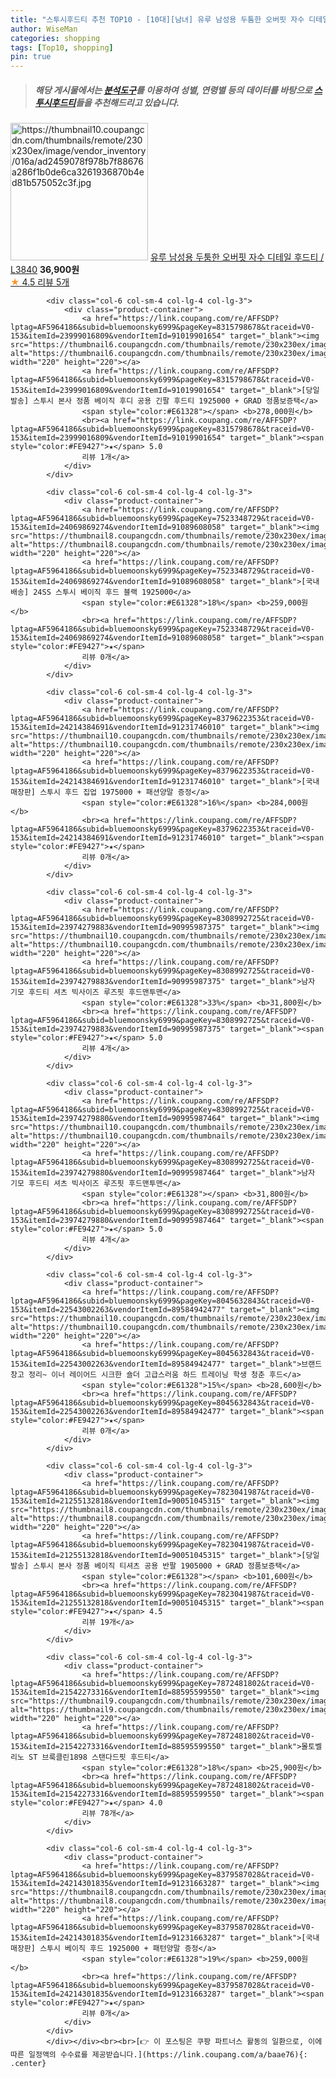 ```yaml
---
title: "스투시후드티 추천 TOP10 - [10대][남녀] 유루 남성용 두툼한 오버핏 자수 디테일 후드티 / L3840"
author: WiseMan
categories: shopping
tags: [Top10, shopping]
pin: true
---
```


> ##### 해당 게시물에서는 [**분석도구**](https://itemscout.io/)를 이용하여 **성별**, **연령별** 등의 데이터를 바탕으로 [**스투시후드티**](https://link.coupang.com/a/baae76)들을 추천해드리고 있습니다.
<div class="container"><div class="row">
            <div class="col-6 col-sm-4 col-lg-4 col-lg-3">
                <div class="product-container">
                    <a href="https://link.coupang.com/re/AFFSDP?lptag=AF5964186&subid=bluemoonsky6999&pageKey=8308690467&traceid=V0-153&itemId=23973140923&vendorItemId=90994475100" target="_blank"><img src="https://thumbnail10.coupangcdn.com/thumbnails/remote/230x230ex/image/vendor_inventory/016a/ad2459078f978b7f88676a286f1b0de6ca3261936870b4ed81b575052c3f.jpg" alt="https://thumbnail10.coupangcdn.com/thumbnails/remote/230x230ex/image/vendor_inventory/016a/ad2459078f978b7f88676a286f1b0de6ca3261936870b4ed81b575052c3f.jpg" width="220" height="220"></a>
                    <a href="https://link.coupang.com/re/AFFSDP?lptag=AF5964186&subid=bluemoonsky6999&pageKey=8308690467&traceid=V0-153&itemId=23973140923&vendorItemId=90994475100" target="_blank">유루 남성용 두툼한 오버핏 자수 디테일 후드티 / L3840</a>
                    <span style="color:#E61328"></span> <b>36,900원</b>
                    <br><a href="https://link.coupang.com/re/AFFSDP?lptag=AF5964186&subid=bluemoonsky6999&pageKey=8308690467&traceid=V0-153&itemId=23973140923&vendorItemId=90994475100" target="_blank"><span style="color:#FE9427">★</span> 4.5
                    리뷰 5개</a>
                </div>
            </div>
            
            <div class="col-6 col-sm-4 col-lg-4 col-lg-3">
                <div class="product-container">
                    <a href="https://link.coupang.com/re/AFFSDP?lptag=AF5964186&subid=bluemoonsky6999&pageKey=8315798678&traceid=V0-153&itemId=23999016809&vendorItemId=91019901654" target="_blank"><img src="https://thumbnail6.coupangcdn.com/thumbnails/remote/230x230ex/image/vendor_inventory/8cde/2b61ec81675ef41fead6c9f39ca0b4e955aa280d365fba58c63b20361706.jpg" alt="https://thumbnail6.coupangcdn.com/thumbnails/remote/230x230ex/image/vendor_inventory/8cde/2b61ec81675ef41fead6c9f39ca0b4e955aa280d365fba58c63b20361706.jpg" width="220" height="220"></a>
                    <a href="https://link.coupang.com/re/AFFSDP?lptag=AF5964186&subid=bluemoonsky6999&pageKey=8315798678&traceid=V0-153&itemId=23999016809&vendorItemId=91019901654" target="_blank">[당일발송] 스투시 본사 정품 베이직 후디 공용 긴팔 후드티 1925000 + GRAD 정품보증택</a>
                    <span style="color:#E61328"></span> <b>278,000원</b>
                    <br><a href="https://link.coupang.com/re/AFFSDP?lptag=AF5964186&subid=bluemoonsky6999&pageKey=8315798678&traceid=V0-153&itemId=23999016809&vendorItemId=91019901654" target="_blank"><span style="color:#FE9427">★</span> 5.0
                    리뷰 1개</a>
                </div>
            </div>
            
            <div class="col-6 col-sm-4 col-lg-4 col-lg-3">
                <div class="product-container">
                    <a href="https://link.coupang.com/re/AFFSDP?lptag=AF5964186&subid=bluemoonsky6999&pageKey=7523348729&traceid=V0-153&itemId=24069869274&vendorItemId=91089608058" target="_blank"><img src="https://thumbnail8.coupangcdn.com/thumbnails/remote/230x230ex/image/vendor_inventory/fbbe/cd3dd5b44dd8c3bfd1584d7ea13205306ebdb8f06dffede693eb545f3a0f.jpg" alt="https://thumbnail8.coupangcdn.com/thumbnails/remote/230x230ex/image/vendor_inventory/fbbe/cd3dd5b44dd8c3bfd1584d7ea13205306ebdb8f06dffede693eb545f3a0f.jpg" width="220" height="220"></a>
                    <a href="https://link.coupang.com/re/AFFSDP?lptag=AF5964186&subid=bluemoonsky6999&pageKey=7523348729&traceid=V0-153&itemId=24069869274&vendorItemId=91089608058" target="_blank">[국내배송] 24SS 스투시 베이직 후드 블랙 1925000</a>
                    <span style="color:#E61328">18%</span> <b>259,000원</b>
                    <br><a href="https://link.coupang.com/re/AFFSDP?lptag=AF5964186&subid=bluemoonsky6999&pageKey=7523348729&traceid=V0-153&itemId=24069869274&vendorItemId=91089608058" target="_blank"><span style="color:#FE9427">★</span> 
                    리뷰 0개</a>
                </div>
            </div>
            
            <div class="col-6 col-sm-4 col-lg-4 col-lg-3">
                <div class="product-container">
                    <a href="https://link.coupang.com/re/AFFSDP?lptag=AF5964186&subid=bluemoonsky6999&pageKey=8379622353&traceid=V0-153&itemId=24214384691&vendorItemId=91231746010" target="_blank"><img src="https://thumbnail10.coupangcdn.com/thumbnails/remote/230x230ex/image/vendor_inventory/1669/1c32b47257ce6b5ab644384f78bf206481b5c983825709e4bbf2c89dcdf8.png" alt="https://thumbnail10.coupangcdn.com/thumbnails/remote/230x230ex/image/vendor_inventory/1669/1c32b47257ce6b5ab644384f78bf206481b5c983825709e4bbf2c89dcdf8.png" width="220" height="220"></a>
                    <a href="https://link.coupang.com/re/AFFSDP?lptag=AF5964186&subid=bluemoonsky6999&pageKey=8379622353&traceid=V0-153&itemId=24214384691&vendorItemId=91231746010" target="_blank">[국내매장판] 스투시 후드 집업 1975000 + 패션양말 증정</a>
                    <span style="color:#E61328">16%</span> <b>284,000원</b>
                    <br><a href="https://link.coupang.com/re/AFFSDP?lptag=AF5964186&subid=bluemoonsky6999&pageKey=8379622353&traceid=V0-153&itemId=24214384691&vendorItemId=91231746010" target="_blank"><span style="color:#FE9427">★</span> 
                    리뷰 0개</a>
                </div>
            </div>
            
            <div class="col-6 col-sm-4 col-lg-4 col-lg-3">
                <div class="product-container">
                    <a href="https://link.coupang.com/re/AFFSDP?lptag=AF5964186&subid=bluemoonsky6999&pageKey=8308992725&traceid=V0-153&itemId=23974279883&vendorItemId=90995987375" target="_blank"><img src="https://thumbnail10.coupangcdn.com/thumbnails/remote/230x230ex/image/vendor_inventory/a918/249797d7ad01512a518b88331bc2b3febbc4a71328f311d3cf853b490d34.jpg" alt="https://thumbnail10.coupangcdn.com/thumbnails/remote/230x230ex/image/vendor_inventory/a918/249797d7ad01512a518b88331bc2b3febbc4a71328f311d3cf853b490d34.jpg" width="220" height="220"></a>
                    <a href="https://link.coupang.com/re/AFFSDP?lptag=AF5964186&subid=bluemoonsky6999&pageKey=8308992725&traceid=V0-153&itemId=23974279883&vendorItemId=90995987375" target="_blank">남자 기모 후드티 셔츠 빅사이즈 루즈핏 후드맨투맨</a>
                    <span style="color:#E61328">33%</span> <b>31,800원</b>
                    <br><a href="https://link.coupang.com/re/AFFSDP?lptag=AF5964186&subid=bluemoonsky6999&pageKey=8308992725&traceid=V0-153&itemId=23974279883&vendorItemId=90995987375" target="_blank"><span style="color:#FE9427">★</span> 5.0
                    리뷰 4개</a>
                </div>
            </div>
            
            <div class="col-6 col-sm-4 col-lg-4 col-lg-3">
                <div class="product-container">
                    <a href="https://link.coupang.com/re/AFFSDP?lptag=AF5964186&subid=bluemoonsky6999&pageKey=8308992725&traceid=V0-153&itemId=23974279880&vendorItemId=90995987464" target="_blank"><img src="https://thumbnail10.coupangcdn.com/thumbnails/remote/230x230ex/image/vendor_inventory/c6cc/31ec4beb4f65063c1b4ee35ccf7318439e09791bf21a2244c21386d0775f.jpg" alt="https://thumbnail10.coupangcdn.com/thumbnails/remote/230x230ex/image/vendor_inventory/c6cc/31ec4beb4f65063c1b4ee35ccf7318439e09791bf21a2244c21386d0775f.jpg" width="220" height="220"></a>
                    <a href="https://link.coupang.com/re/AFFSDP?lptag=AF5964186&subid=bluemoonsky6999&pageKey=8308992725&traceid=V0-153&itemId=23974279880&vendorItemId=90995987464" target="_blank">남자 기모 후드티 셔츠 빅사이즈 루즈핏 후드맨투맨</a>
                    <span style="color:#E61328"></span> <b>31,800원</b>
                    <br><a href="https://link.coupang.com/re/AFFSDP?lptag=AF5964186&subid=bluemoonsky6999&pageKey=8308992725&traceid=V0-153&itemId=23974279880&vendorItemId=90995987464" target="_blank"><span style="color:#FE9427">★</span> 5.0
                    리뷰 4개</a>
                </div>
            </div>
            
            <div class="col-6 col-sm-4 col-lg-4 col-lg-3">
                <div class="product-container">
                    <a href="https://link.coupang.com/re/AFFSDP?lptag=AF5964186&subid=bluemoonsky6999&pageKey=8045632843&traceid=V0-153&itemId=22543002263&vendorItemId=89584942477" target="_blank"><img src="https://thumbnail10.coupangcdn.com/thumbnails/remote/230x230ex/image/vendor_inventory/e430/04d747649b4469a4263c87ede14487c6ab4e220f1d3b24c1fd545f483c79.jpg" alt="https://thumbnail10.coupangcdn.com/thumbnails/remote/230x230ex/image/vendor_inventory/e430/04d747649b4469a4263c87ede14487c6ab4e220f1d3b24c1fd545f483c79.jpg" width="220" height="220"></a>
                    <a href="https://link.coupang.com/re/AFFSDP?lptag=AF5964186&subid=bluemoonsky6999&pageKey=8045632843&traceid=V0-153&itemId=22543002263&vendorItemId=89584942477" target="_blank">브랜드 창고 정리~ 이너 레이어드 시크한 숄더 고급스러움 하드 트레이닝 학생 청춘 후드</a>
                    <span style="color:#E61328">15%</span> <b>28,600원</b>
                    <br><a href="https://link.coupang.com/re/AFFSDP?lptag=AF5964186&subid=bluemoonsky6999&pageKey=8045632843&traceid=V0-153&itemId=22543002263&vendorItemId=89584942477" target="_blank"><span style="color:#FE9427">★</span> 
                    리뷰 0개</a>
                </div>
            </div>
            
            <div class="col-6 col-sm-4 col-lg-4 col-lg-3">
                <div class="product-container">
                    <a href="https://link.coupang.com/re/AFFSDP?lptag=AF5964186&subid=bluemoonsky6999&pageKey=7823041987&traceid=V0-153&itemId=21255132818&vendorItemId=90051045315" target="_blank"><img src="https://thumbnail8.coupangcdn.com/thumbnails/remote/230x230ex/image/vendor_inventory/36c5/815b4414a7bf34ff70ca815c5cb3ed4aae196b69044fc3380ba6a87d2b2d.jpg" alt="https://thumbnail8.coupangcdn.com/thumbnails/remote/230x230ex/image/vendor_inventory/36c5/815b4414a7bf34ff70ca815c5cb3ed4aae196b69044fc3380ba6a87d2b2d.jpg" width="220" height="220"></a>
                    <a href="https://link.coupang.com/re/AFFSDP?lptag=AF5964186&subid=bluemoonsky6999&pageKey=7823041987&traceid=V0-153&itemId=21255132818&vendorItemId=90051045315" target="_blank">[당일발송] 스투시 본사 정품 베이직 티셔츠 공용 반팔 1905000 + GRAD 정품보증택</a>
                    <span style="color:#E61328"></span> <b>101,600원</b>
                    <br><a href="https://link.coupang.com/re/AFFSDP?lptag=AF5964186&subid=bluemoonsky6999&pageKey=7823041987&traceid=V0-153&itemId=21255132818&vendorItemId=90051045315" target="_blank"><span style="color:#FE9427">★</span> 4.5
                    리뷰 19개</a>
                </div>
            </div>
            
            <div class="col-6 col-sm-4 col-lg-4 col-lg-3">
                <div class="product-container">
                    <a href="https://link.coupang.com/re/AFFSDP?lptag=AF5964186&subid=bluemoonsky6999&pageKey=7872481802&traceid=V0-153&itemId=21542273316&vendorItemId=88595599550" target="_blank"><img src="https://thumbnail9.coupangcdn.com/thumbnails/remote/230x230ex/image/vendor_inventory/fea3/01b51ea03a47ffda4ea708c5a47e7ba0c0b737f6d4be97b0784f5482defa.png" alt="https://thumbnail9.coupangcdn.com/thumbnails/remote/230x230ex/image/vendor_inventory/fea3/01b51ea03a47ffda4ea708c5a47e7ba0c0b737f6d4be97b0784f5482defa.png" width="220" height="220"></a>
                    <a href="https://link.coupang.com/re/AFFSDP?lptag=AF5964186&subid=bluemoonsky6999&pageKey=7872481802&traceid=V0-153&itemId=21542273316&vendorItemId=88595599550" target="_blank">몰토벨리노 ST 브룩클린1898 스탠다드핏 후드티</a>
                    <span style="color:#E61328">18%</span> <b>25,900원</b>
                    <br><a href="https://link.coupang.com/re/AFFSDP?lptag=AF5964186&subid=bluemoonsky6999&pageKey=7872481802&traceid=V0-153&itemId=21542273316&vendorItemId=88595599550" target="_blank"><span style="color:#FE9427">★</span> 4.0
                    리뷰 78개</a>
                </div>
            </div>
            
            <div class="col-6 col-sm-4 col-lg-4 col-lg-3">
                <div class="product-container">
                    <a href="https://link.coupang.com/re/AFFSDP?lptag=AF5964186&subid=bluemoonsky6999&pageKey=8379587028&traceid=V0-153&itemId=24214301835&vendorItemId=91231663287" target="_blank"><img src="https://thumbnail8.coupangcdn.com/thumbnails/remote/230x230ex/image/vendor_inventory/7385/34c52e8ff715c96eb6e07d9322fd6180a47db81e7ddac454406abd91ba66.png" alt="https://thumbnail8.coupangcdn.com/thumbnails/remote/230x230ex/image/vendor_inventory/7385/34c52e8ff715c96eb6e07d9322fd6180a47db81e7ddac454406abd91ba66.png" width="220" height="220"></a>
                    <a href="https://link.coupang.com/re/AFFSDP?lptag=AF5964186&subid=bluemoonsky6999&pageKey=8379587028&traceid=V0-153&itemId=24214301835&vendorItemId=91231663287" target="_blank">[국내매장판] 스투시 베이직 후드 1925000 + 패턴양말 증정</a>
                    <span style="color:#E61328">19%</span> <b>259,000원</b>
                    <br><a href="https://link.coupang.com/re/AFFSDP?lptag=AF5964186&subid=bluemoonsky6999&pageKey=8379587028&traceid=V0-153&itemId=24214301835&vendorItemId=91231663287" target="_blank"><span style="color:#FE9427">★</span> 
                    리뷰 0개</a>
                </div>
            </div>
            </div></div><br><br>[👉 이 포스팅은 쿠팡 파트너스 활동의 일환으로, 이에 따른 일정액의 수수료를 제공받습니다.](https://link.coupang.com/a/baae76){: .center}
